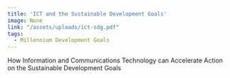 ```yaml
---
title: 'ICT and the Sustainable Development Goals'
image: None
link: "/assets/uploads/ict-sdg.pdf"
tags:
  - Millennium Development Goals
---
```


<p>How Information and Communications Technology can Accelerate Action on the Sustainable Development Goals</p>
